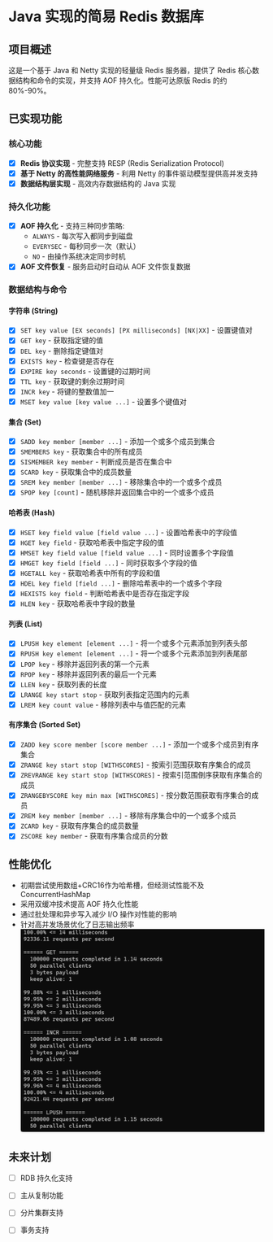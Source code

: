 # Java 实现的简易 Redis 数据库

## 项目概述
这是一个基于 Java 和 Netty 实现的轻量级 Redis 服务器，提供了 Redis 核心数据结构和命令的实现，并支持 AOF 持久化。性能可达原版 Redis 的约 80%-90%。

## 已实现功能

### 核心功能
- [x] **Redis 协议实现** - 完整支持 RESP (Redis Serialization Protocol)
- [x] **基于 Netty 的高性能网络服务** - 利用 Netty 的事件驱动模型提供高并发支持
- [x] **数据结构层实现** - 高效内存数据结构的 Java 实现

### 持久化功能
- [x] **AOF 持久化** - 支持三种同步策略:
  - `ALWAYS` - 每次写入都同步到磁盘
  - `EVERYSEC` - 每秒同步一次（默认）
  - `NO` - 由操作系统决定同步时机
- [x] **AOF 文件恢复** - 服务启动时自动从 AOF 文件恢复数据

### 数据结构与命令

#### 字符串 (String)
- [x] `SET key value [EX seconds] [PX milliseconds] [NX|XX]` - 设置键值对
- [x] `GET key` - 获取指定键的值
- [x] `DEL key` - 删除指定键值对
- [x] `EXISTS key` - 检查键是否存在
- [x] `EXPIRE key seconds` - 设置键的过期时间
- [x] `TTL key` - 获取键的剩余过期时间
- [x] `INCR key` - 将键的整数值加一
- [x] `MSET key value [key value ...]` - 设置多个键值对

#### 集合 (Set)
- [x] `SADD key member [member ...]` - 添加一个或多个成员到集合
- [x] `SMEMBERS key` - 获取集合中的所有成员
- [x] `SISMEMBER key member` - 判断成员是否在集合中
- [x] `SCARD key` - 获取集合中的成员数量
- [x] `SREM key member [member ...]` - 移除集合中的一个或多个成员
- [x] `SPOP key [count]` - 随机移除并返回集合中的一个或多个成员

#### 哈希表 (Hash)
- [x] `HSET key field value [field value ...]` - 设置哈希表中的字段值
- [x] `HGET key field` - 获取哈希表中指定字段的值
- [x] `HMSET key field value [field value ...]` - 同时设置多个字段值
- [x] `HMGET key field [field ...]` - 同时获取多个字段的值
- [x] `HGETALL key` - 获取哈希表中所有的字段和值
- [x] `HDEL key field [field ...]` - 删除哈希表中的一个或多个字段
- [x] `HEXISTS key field` - 判断哈希表中是否存在指定字段
- [x] `HLEN key` - 获取哈希表中字段的数量

#### 列表 (List)
- [x] `LPUSH key element [element ...]` - 将一个或多个元素添加到列表头部
- [x] `RPUSH key element [element ...]` - 将一个或多个元素添加到列表尾部
- [x] `LPOP key` - 移除并返回列表的第一个元素
- [x] `RPOP key` - 移除并返回列表的最后一个元素
- [x] `LLEN key` - 获取列表的长度
- [x] `LRANGE key start stop` - 获取列表指定范围内的元素
- [x] `LREM key count value` - 移除列表中与值匹配的元素

#### 有序集合 (Sorted Set)
- [x] `ZADD key score member [score member ...]` - 添加一个或多个成员到有序集合
- [x] `ZRANGE key start stop [WITHSCORES]` - 按索引范围获取有序集合的成员
- [x] `ZREVRANGE key start stop [WITHSCORES]` - 按索引范围倒序获取有序集合的成员
- [x] `ZRANGEBYSCORE key min max [WITHSCORES]` - 按分数范围获取有序集合的成员
- [x] `ZREM key member [member ...]` - 移除有序集合中的一个或多个成员
- [x] `ZCARD key` - 获取有序集合的成员数量
- [x] `ZSCORE key member` - 获取有序集合成员的分数

## 性能优化
- 初期尝试使用数组+CRC16作为哈希槽，但经测试性能不及 ConcurrentHashMap
- 采用双缓冲技术提高 AOF 持久化性能
- 通过批处理和异步写入减少 I/O 操作对性能的影响
- 针对高并发场景优化了日志输出频率
![HuaRedis.png](HuaRedis.png)

## 未来计划
- [ ] RDB 持久化支持
- [ ] 主从复制功能
- [ ] 分片集群支持
- [ ] 事务支持

